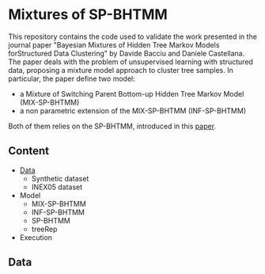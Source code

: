 # Mixtures of SP-BHTMM
This repository contains the code used to validate the work presented in the journal paper "Bayesian Mixtures of Hidden Tree Markov Models forStructured Data Clustering" by Davide Bacciu and Daniele Castellana. 
The paper deals with the problem of unsupervised learning with structured data, proposing a mixture model approach to cluster tree samples. In particular, the paper define two model:
- a Mixture of Switching Parent Bottom-up Hidden Tree Markov Model (MIX-SP-BHTMM)
- a non parametric extension of the MIX-SP-BHTMM (INF-SP-BHTMM)

Both of them relies on the SP-BHTMM, introduced in this [paper](https://ieeexplore.ieee.org/document/6353263/).

## Content
- [Data](#data)
  - Synthetic dataset
  - INEX05 dataset
- Model
  - MIX-SP-BHTMM
  - INF-SP-BHTMM
  - SP-BHTMM
  - treeRep
- Execution

## Data
